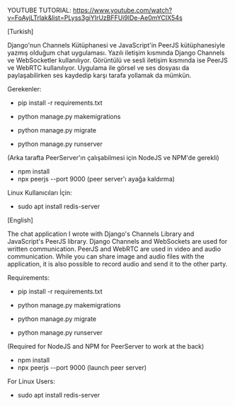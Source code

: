YOUTUBE TUTORIAL: https://www.youtube.com/watch?v=FoAyjLTrlak&list=PLyss3giYIrUzBFFUi9lDe-Ae0mYCIX54s


[Turkish]

Django'nun Channels Kütüphanesi ve JavaScript'in PeerJS kütüphanesiyle yazmış olduğum chat uygulaması. Yazılı iletişim kısmında Django Channels ve WebSocketler kullanılıyor. Görüntülü ve sesli iletişim kısmında ise PeerJS ve WebRTC kullanılıyor. Uygulama ile görsel ve ses dosyası da paylaşabilirken ses kaydedip karşı tarafa yollamak da mümkün.

Gerekenler:

- pip install -r requirements.txt

- python manage.py makemigrations
- python manage.py migrate
- python manage.py runserver

(Arka tarafta PeerServer'ın çalışabilmesi için NodeJS ve NPM'de gerekli)

- npm install
- npx peerjs --port 9000 (peer server'ı ayağa kaldırma)

Linux Kullanıcıları İçin:

- sudo apt install redis-server

[English]

The chat application I wrote with Django's Channels Library and JavaScript's PeerJS library. Django Channels and WebSockets are used for written communication. PeerJS and WebRTC are used in video and audio communication. While you can share image and audio files with the application, it is also possible to record audio and send it to the other party.

Requirements:

- pip install -r requirements.txt

- python manage.py makemigrations
- python manage.py migrate
- python manage.py runserver

(Required for NodeJS and NPM for PeerServer to work at the back)

- npm install
- npx peerjs --port 9000 (launch peer server)

For Linux Users:

- sudo apt install redis-server


